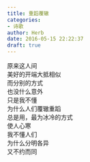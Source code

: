 ```yaml
---  
title: 重蹈覆辙  
categories:  
- 诗歌  
author: Herb  
date: 2016-05-15 22:22:37  
draft: true
---  
```

原来这人间  
美好的开端大抵相似  
而分别的方式  
也没什么意外    
只是我不懂  
为什么人们覆辙重蹈  
总是用，最为冰冷的方式  
使人心寒    
我不懂人们  
为什么分明各异  
又不约而同